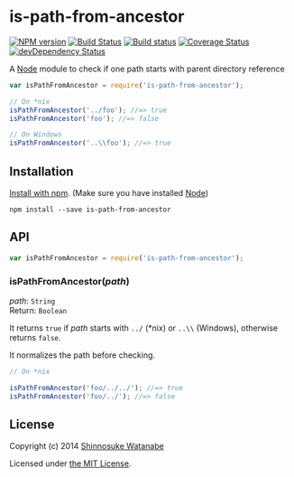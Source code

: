 # is-path-from-ancestor

[![NPM version](https://badge.fury.io/js/is-path-from-ancestor.svg)](https://www.npmjs.org/package/is-path-from-ancestor)
[![Build Status](https://travis-ci.org/shinnn/node-is-path-from-ancestor.svg?branch=master)](https://travis-ci.org/shinnn/node-is-path-from-ancestor)
[![Build status](https://ci.appveyor.com/api/projects/status/w7qwspaik2ad94vl)](https://ci.appveyor.com/project/ShinnosukeWatanabe/node-is-path-from-ancestor)
[![Coverage Status](https://img.shields.io/coveralls/shinnn/node-is-path-from-ancestor.svg)](https://coveralls.io/r/shinnn/node-is-path-from-ancestor)
[![devDependency Status](https://david-dm.org/shinnn/node-is-path-from-ancestor/dev-status.svg)](https://david-dm.org/shinnn/node-is-path-from-ancestor#info=devDependencies)

A [Node][node] module to check if one path starts with parent directory reference

```javascript
var isPathFromAncestor = require('is-path-from-ancestor');

// On *nix
isPathFromAncestor('../foo'); //=> true
isPathFromAncestor('foo'); //=> false

// On Windows
isPathFromAncestor('..\\foo'); //=> true
```

## Installation

[Install with npm](https://www.npmjs.org/doc/cli/npm-install.html). (Make sure you have installed [Node][node])

```
npm install --save is-path-from-ancestor
```

## API

```javascript
var isPathFromAncestor = require('is-path-from-ancestor');
```

### isPathFromAncestor(*path*)

*path*: `String`  
Return: `Boolean`

It returns `true` if *path* starts with `../` (*nix) or `..\\` (Windows), otherwise returns `false`.

It normalizes the path before checking. 

```javascript
// On *nix

isPathFromAncestor('foo/../../'); //=> true
isPathFromAncestor('foo/../'); //=> false
```

## License

Copyright (c) 2014 [Shinnosuke Watanabe](https://github.com/shinnn)

Licensed under [the MIT License](./LICENSE).

[node]: http://nodejs.org/
